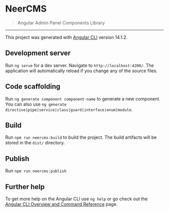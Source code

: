 # NeerCMS

> Angular Admin Panel Components Library

-----------------------------------------

This project was generated with [Angular CLI](https://github.com/angular/angular-cli) version 14.1.2.

## Development server

Run `ng serve` for a dev server. Navigate to `http://localhost:4200/`. The application will automatically reload if you change any of the source files.

## Code scaffolding

Run `ng generate component component-name` to generate a new component. You can also use `ng generate directive|pipe|service|class|guard|interface|enum|module`.

## Build

Run `npm run neercms:build` to build the project. The build artifacts will be stored in the `dist/` directory.

## Publish

Run `npm run neercms:publish`

## Further help

To get more help on the Angular CLI use `ng help` or go check out the [Angular CLI Overview and Command Reference](https://angular.io/cli) page.

